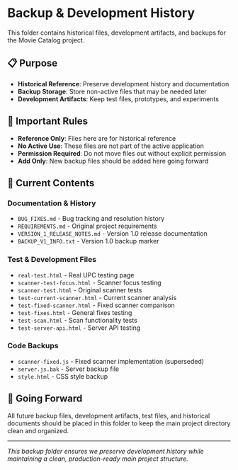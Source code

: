 # Backup & Development History

This folder contains historical files, development artifacts, and backups for the Movie Catalog project.

## 📋 **Purpose**
- **Historical Reference**: Preserve development history and documentation
- **Backup Storage**: Store non-active files that may be needed later
- **Development Artifacts**: Keep test files, prototypes, and experiments

## 🚨 **Important Rules**
- **Reference Only**: Files here are for historical reference
- **No Active Use**: These files are not part of the active application
- **Permission Required**: Do not move files out without explicit permission
- **Add Only**: New backup files should be added here going forward

## 📁 **Current Contents**

### **Documentation & History**
- `BUG_FIXES.md` - Bug tracking and resolution history
- `REQUIREMENTS.md` - Original project requirements 
- `VERSION_1_RELEASE_NOTES.md` - Version 1.0 release documentation
- `BACKUP_V1_INFO.txt` - Version 1.0 backup marker

### **Test & Development Files**
- `real-test.html` - Real UPC testing page
- `scanner-test-focus.html` - Scanner focus testing
- `scanner-test.html` - Original scanner tests
- `test-current-scanner.html` - Current scanner analysis
- `test-fixed-scanner.html` - Fixed scanner comparison
- `test-fixes.html` - General fixes testing
- `test-scan.html` - Scan functionality tests
- `test-server-api.html` - Server API testing

### **Code Backups**
- `scanner-fixed.js` - Fixed scanner implementation (superseded)
- `server.js.bak` - Server backup file
- `style.html` - CSS style backup

## 🔄 **Going Forward**

All future backup files, development artifacts, test files, and historical documents should be placed in this folder to keep the main project directory clean and organized.

---
*This backup folder ensures we preserve development history while maintaining a clean, production-ready main project structure.*
